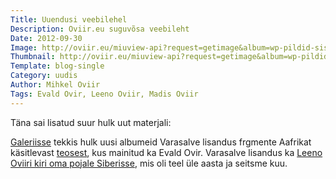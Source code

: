 ```yaml
---
Title: Uuendusi veebilehel
Description: Oviir.eu suguvõsa veebileht
Date: 2012-09-30
Image: http://oviir.eu/miuview-api?request=getimage&album=wp-pildid-sisusse&item=2012-09-30-uuendusi-veebilehel.jpg&size=600&mode=longest
Thumbnail: http://oviir.eu/miuview-api?request=getimage&album=wp-pildid-sisusse&item=2012-09-30-uuendusi-veebilehel.jpg&size=600&mode=square
Template: blog-single
Category: uudis
Author: Mihkel Oviir
Tags: Evald Ovir, Leeno Oviir, Madis Oviir
---
```


Täna sai lisatud suur hulk uut materjali:

<a href="/pildid" title="Galerii">Galeriisse</a> tekkis hulk uusi albumeid
Varasalve lisandus frgmente Aafrikat käsitlevast <a href="/varasalv/tsivilisatsioonide-kohtumine-aafrikas" title="Tsivilisatsioonide kohtumine aafrikas">teosest</a>, kus mainitud ka Evald Ovir.
Varasalve lisandus ka <a href="/varasalv/leeno-oviiri-kiri-pojale-siberisse" title="Leeno Oviiri kiri oma pojale Siberisse">Leeno Oviiri kiri oma pojale Siberisse</a>, mis oli teel üle aasta ja seitsme kuu.
